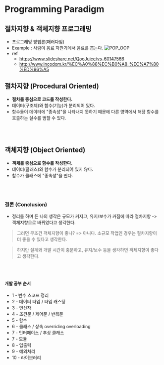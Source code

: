 # Programming Paradigm
## 절차지향 & 객체지향 프로그래밍
* 프로그래밍 방법론(패러다임)
* Example : 사람이 음료 자판기에서 음료를 뽑는다.
    ![POP_OOP](img/POP_OOP.png)
* ref
    * https://www.slideshare.net/QooJuice/vs-60147566
    * http://www.incodom.kr/%EC%A0%88%EC%B0%A8_%EC%A7%80%ED%96%A5

## 절차지향 (Procedural Oriented)
* __절차를 중심으로 코드를 작성한다.__
* 데이터(구조체)와 함수(기능)가 분리되어 있다.
* 함수들이 데이터에 "종속성"을 나타내지 못하기 때문에 다른 영역에서 해당 함수를 호출하는 실수를 범할 수 있다.
</br>
</br>


## 객체지향 (Object Oriented)
* __객체를 중심으로 함수를 작성한다.__
* 데이터(클래스)와 함수가 분리되어 있지 않다.
* 함수가 클래스에 "종속성"을 띤다.
</br>
</br>


### 결론 (Conclusion)
* 정리를 하며 든 나의 생각은 규모가 커지고, 유지/보수가 커짐에 따라 절차지향 -> 객체지향으로 바뀌었다고 생각한다.
> 그러면 무조건 객체지향이 좋나? => 아니다. 소규모 작업인 경우는 절차지향이 더 좋을 수 있다고 생각한다.

> 하지만 설계와 개발 시간이 충분하고, 유지/보수 등을 생각하면 객체지향이 좋다고 생각한다.
</br>
</br>


#### 개발 공부 순서
* 1 - 변수 스코프 정리
* 2 - 데이터 타입 / 타입 캐스팅
* 3 - 연산자
* 4 - 조건문 / 제어문 / 반복문
* 5 - 함수
* 6 - 클래스 / 상속 overriding overloading
* 7 - 인터페이스 / 추상 클래스 
* 7 - 모듈
* 8 - 입출력
* 9 - 예외처리
* 10 - 라이브러리